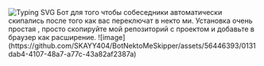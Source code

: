 <img src="https://readme-typing-svg.demolab.com?font=Fira+Code&pause=1000&center=%D0%9B%D0%9E%D0%96%D0%AC&vCenter=%D0%9B%D0%9E%D0%96%D0%AC&repeat=%D0%B8%D1%81%D1%82%D0%B8%D0%BD%D0%BD%D1%8B%D0%B9&random=%D0%9B%D0%9E%D0%96%D0%AC&width=435&lines=BotNektoMeSkipper" alt="Typing SVG" />
Бот для того чтобы собеседники автоматически 
скипались после того как вас переключат в некто ми. 
Установка очень простая , просто скопируйте мой репозиторий с проектом и добавьте в  браузер как расширение.
![image](https://github.com/SKAYY404/BotNektoMeSkipper/assets/56446393/0131dab4-4107-48a7-a77c-43a82af2387a)
